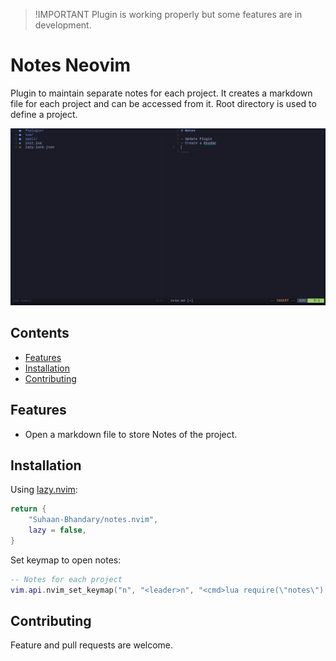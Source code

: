 > !IMPORTANT
> Plugin is working properly but some features are in development.

# Notes Neovim

Plugin to maintain separate notes for each project. It creates a markdown file for each project and can be accessed from it.
Root directory is used to define a project.

![preview](./assets/demo.png)

## Contents

- [Features](#features)
- [Installation](#installation)
- [Contributing](#contributing)

## Features

- Open a markdown file to store Notes of the project.

## Installation

Using [lazy.nvim](https://github.com/folke/lazy.nvim):

```lua
return {
    "Suhaan-Bhandary/notes.nvim",
    lazy = false,
}
```

Set keymap to open notes:

```lua
-- Notes for each project
vim.api.nvim_set_keymap("n", "<leader>n", "<cmd>lua require(\"notes\").OpenNotes()<CR>", { noremap = true })
```

## Contributing

Feature and pull requests are welcome.
